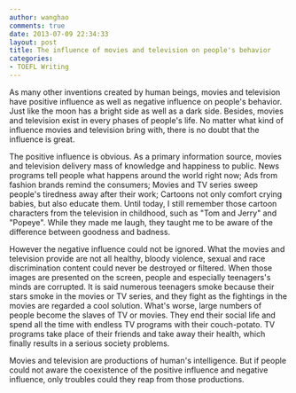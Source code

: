```yaml
---
author: wanghao
comments: true
date: 2013-07-09 22:34:33
layout: post
title: The influence of movies and television on people's behavior
categories:
- TOEFL Writing
---
```


As many other inventions created by human beings, movies and television have positive influence as well as negative influence on people's behavior. Just like the moon has a bright side as well as a dark side. Besides, movies and television exist in every phases of people's life. No matter what kind of influence movies and television bring with, there is no doubt that the influence is great. 

The positive influence is obvious. As a primary information source, movies and television delivery mass of knowledge and happiness to public. News programs tell people what happens around the world right now; Ads from fashion brands remind the consumers; Movies and TV series sweep people's tiredness away after their work; Cartoons not only comfort crying babies, but also educate them. Until today, I still remember those cartoon characters from the television in childhood, such as "Tom and Jerry" and "Popeye". While they made me laugh, they taught me to be aware of the difference between goodness and badness.

However the negative influence could not be ignored. What the movies and television provide are not all healthy, bloody violence, sexual and race discrimination content could never be destroyed or filtered. When those images are presented on the screen, people and especially teenagers's minds are corrupted. It is said numerous teenagers smoke because their stars smoke in the movies or TV series, and they fight as the fightings in the movies are regarded a cool solution. What's worse, large numbers of people become the slaves of TV or movies. They end their social life and spend all the time with endless TV programs with their couch-potato. TV programs take place of their friends and take away their health, which finally results in a serious society problems.

Movies and television are productions of human's intelligence. But if people could not aware the coexistence of the positive influence and negative influence, only troubles could they reap from those productions.